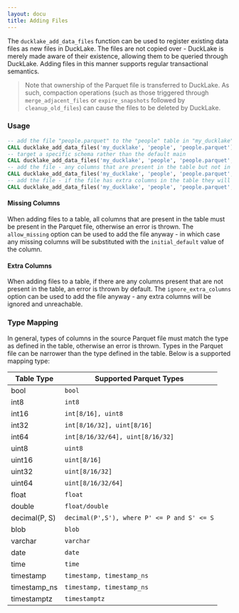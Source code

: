 ```yaml
---
layout: docu
title: Adding Files
---
```


The `ducklake_add_data_files` function can be used to register existing data files as new files in DuckLake.
The files are not copied over - DuckLake is merely made aware of their existence, allowing them to be queried through DuckLake.
Adding files in this manner supports regular transactional semantics.

> Note that ownership of the Parquet file is transferred to DuckLake. As such, compaction operations (such as those triggered through `merge_adjacent_files` or `expire_snapshots` followed by `cleanup_old_files`) can cause the files to be deleted by DuckLake.


### Usage

```sql
-- add the file "people.parquet" to the "people" table in "my_ducklake"
CALL ducklake_add_data_files('my_ducklake', 'people', 'people.parquet');
-- target a specific schema rather than the default main
CALL ducklake_add_data_files('my_ducklake', 'people', 'people.parquet', schema => 'some_schema');
-- add the file - any columns that are present in the table but not in the file will have their default values used when reading
CALL ducklake_add_data_files('my_ducklake', 'people', 'people.parquet', allow_missing => true);
-- add the file - if the file has extra columns in the table they will be ignored (they will not be queryable through DuckLake)
CALL ducklake_add_data_files('my_ducklake', 'people', 'people.parquet', ignore_extra_columns => true);
```

#### Missing Columns

When adding files to a table, all columns that are present in the table must be present in the Parquet file, otherwise an error is thrown.
The `allow_missing` option can be used to add the file anyway - in which case any missing columns will be substituted with the `initial_default` value of the column.

#### Extra Columns

When adding files to a table, if there are any columns present that are not present in the table, an error is thrown by default.
The `ignore_extra_columns` option can be used to add the file anyway - any extra columns will be ignored and unreachable.

### Type Mapping

In general, types of columns in the source Parquet file must match the type as defined in the table, otherwise an error is thrown. Types in the Parquet file can be narrower than the type defined in the table. Below is a supported mapping type:

|  Table Type   | Supported Parquet Types                     |
|---------------|---------------------------------------------|
| bool          | `bool`                                      |
| int8          | `int8`                                      |
| int16         | `int[8/16], uint8`                          |
| int32         | `int[8/16/32], uint[8/16]`                  |
| int64         | `int[8/16/32/64], uint[8/16/32]`            |
| uint8         | `uint8`                                     |
| uint16        | `uint[8/16]`                                |
| uint32        | `uint[8/16/32]`                             |
| uint64        | `uint[8/16/32/64]`                          |
| float         | `float`                                     |
| double        | `float/double`                              |
| decimal(P, S) | `decimal(P',S'), where P' <= P and S' <= S` |
| blob          | `blob`                                      |
| varchar       | `varchar`                                   |
| date          | `date`                                      |
| time          | `time`                                      |
| timestamp     | `timestamp, timestamp_ns`                   |
| timestamp_ns  | `timestamp, timestamp_ns`                   |
| timestamptz   | `timestamptz`                               |
